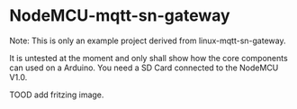 # NodeMCU-mqtt-sn-gateway
Note: This is only an example project derived from linux-mqtt-sn-gateway.

It is untested at the moment and only shall show how the core components can used on a Arduino.
You need a SD Card connected to the NodeMCU V1.0.

TOOD add fritzing image.
